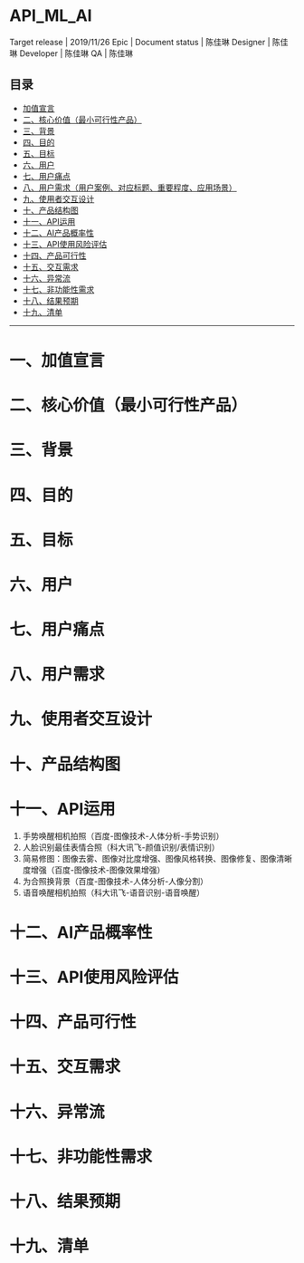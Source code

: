 # API_ML_AI

Target release | 2019/11/26 
Epic |
Document status | 陈佳琳
Designer | 陈佳琳
Developer | 陈佳琳
QA | 陈佳琳

## 目录
* [加值宣言](#一、加值宣言)
* [二、核心价值（最小可行性产品）](#二、核心价值（最小可行性产品）)
* [三、背景](#三、背景)
* [四、目的](#四、目的)
* [五、目标](#五、目标)
* [六、用户](#六、用户)
* [七、用户痛点](#七、用户痛点)
* [八、用户需求（用户案例、对应标题、重要程度、应用场景）](#八、用户需求)
* [九、使用者交互设计](#九、使用者交互设计)
* [十、产品结构图](#十、产品结构图)
* [十一、API运用](#十一、API运用)
* [十二、AI产品概率性](#十二、AI产品概率性)
* [十三、API使用风险评估](#十三、API使用风险评估)
* [十四、产品可行性](#十四、产品可行性)
* [十五、交互需求](#十五、交互需求)
* [十六、异常流](#十六、异常流)
* [十七、非功能性需求](#十七、非功能性需求)
* [十八、结果预期](#十八、结果预期)
* [十九、清单](#十九、清单)
---
# 一、加值宣言
# 二、核心价值（最小可行性产品）
# 三、背景
# 四、目的
# 五、目标
# 六、用户
# 七、用户痛点
# 八、用户需求
# 九、使用者交互设计
# 十、产品结构图
# 十一、API运用
1. 手势唤醒相机拍照（百度-图像技术-人体分析-手势识别）
2. 人脸识别最佳表情合照（科大讯飞-颜值识别/表情识别）
3. 简易修图：图像去雾、图像对比度增强、图像风格转换、图像修复、图像清晰度增强（百度-图像技术-图像效果增强）
4. 为合照换背景（百度-图像技术-人体分析-人像分割）
5. 语音唤醒相机拍照（科大讯飞-语音识别-语音唤醒）
# 十二、AI产品概率性
# 十三、API使用风险评估
# 十四、产品可行性
# 十五、交互需求
# 十六、异常流
# 十七、非功能性需求
# 十八、结果预期
# 十九、清单
